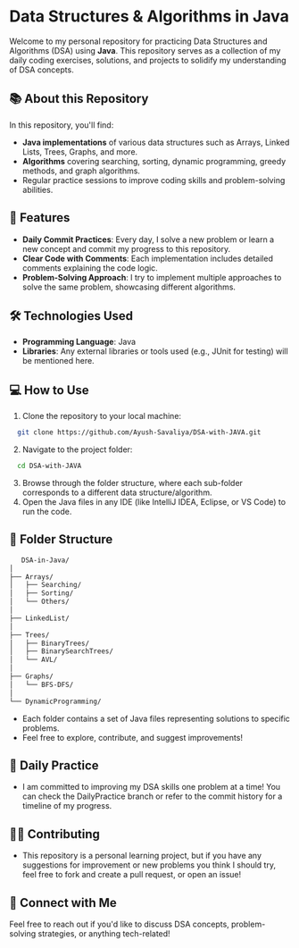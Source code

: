 # Data Structures & Algorithms in Java

Welcome to my personal repository for practicing Data Structures and Algorithms (DSA) using **Java**. This repository serves as a collection of my daily coding exercises, solutions, and projects to solidify my understanding of DSA concepts.

## 📚 About this Repository

In this repository, you'll find:

- **Java implementations** of various data structures such as Arrays, Linked Lists, Trees, Graphs, and more.
- **Algorithms** covering searching, sorting, dynamic programming, greedy methods, and graph algorithms.
- Regular practice sessions to improve coding skills and problem-solving abilities.

## 🚀 Features

- **Daily Commit Practices**: Every day, I solve a new problem or learn a new concept and commit my progress to this repository.
- **Clear Code with Comments**: Each implementation includes detailed comments explaining the code logic.
- **Problem-Solving Approach**: I try to implement multiple approaches to solve the same problem, showcasing different algorithms.
  
## 🛠️ Technologies Used

- **Programming Language**: Java
- **Libraries**: Any external libraries or tools used (e.g., JUnit for testing) will be mentioned here.

## 💻 How to Use

1. Clone the repository to your local machine:

 ```bash
   git clone https://github.com/Ayush-Savaliya/DSA-with-JAVA.git
   ```
2. Navigate to the project folder:
 ```bash
   cd DSA-with-JAVA
   ```
3. Browse through the folder structure, where each sub-folder corresponds to a different data structure/algorithm.
4. Open the Java files in any IDE (like IntelliJ IDEA, Eclipse, or VS Code) to run the code.

## 🔧 Folder Structure
```bash
   DSA-in-Java/
│
├── Arrays/
│   ├── Searching/
│   ├── Sorting/
│   └── Others/
│
├── LinkedList/
│
├── Trees/
│   ├── BinaryTrees/
│   ├── BinarySearchTrees/
│   └── AVL/
│
├── Graphs/
│   └── BFS-DFS/
│
└── DynamicProgramming/
```
* Each folder contains a set of Java files representing solutions to specific problems.
* Feel free to explore, contribute, and suggest improvements!
## 📅 Daily Practice
* I am committed to improving my DSA skills one problem at a time! You can check the DailyPractice branch or refer to the commit history for a timeline of my progress.

## 👨‍💻 Contributing
* This repository is a personal learning project, but if you have any suggestions for improvement or new problems you think I should try, feel free to fork and create a pull request, or open an issue!

## 💬 Connect with Me
Feel free to reach out if you'd like to discuss DSA concepts, problem-solving strategies, or anything tech-related!
